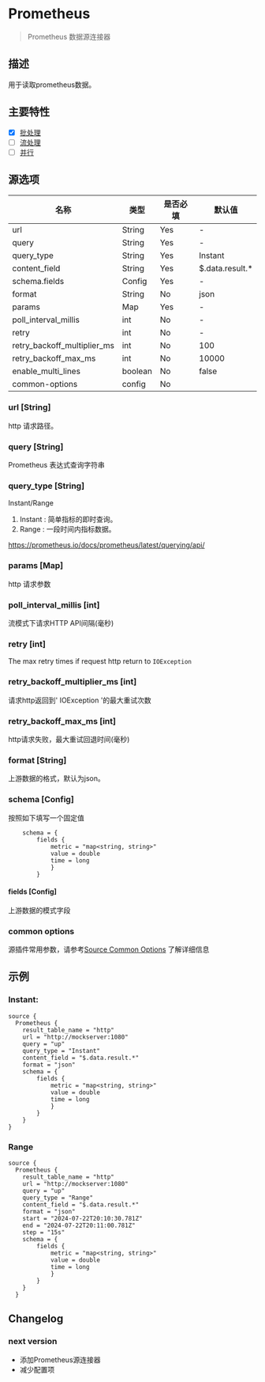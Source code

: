 # Prometheus

> Prometheus 数据源连接器

## 描述

用于读取prometheus数据。

## 主要特性

- [x] [批处理](../../concept/connector-v2-features.md)
- [ ] [流处理](../../concept/connector-v2-features.md)
- [ ] [并行](../../concept/connector-v2-features.md)

## 源选项

| 名称                          | 类型      | 是否必填 | 默认值             |
|-----------------------------|---------|------|-----------------|
| url                         | String  | Yes  | -               |
| query                       | String  | Yes  | -               |
| query_type                  | String  | Yes  | Instant         |
| content_field               | String  | Yes  | $.data.result.* |
| schema.fields               | Config  | Yes  | -               |
| format                      | String  | No   | json            |
| params                      | Map     | Yes  | -               |
| poll_interval_millis        | int     | No   | -               |
| retry                       | int     | No   | -               |
| retry_backoff_multiplier_ms | int     | No   | 100             |
| retry_backoff_max_ms        | int     | No   | 10000           |
| enable_multi_lines          | boolean | No   | false           |
| common-options              | config  | No   |                 |

### url [String]

http 请求路径。

### query [String]

Prometheus 表达式查询字符串

### query_type [String]

Instant/Range

1. Instant : 简单指标的即时查询。
2. Range : 一段时间内指标数据。

https://prometheus.io/docs/prometheus/latest/querying/api/

### params [Map]

http 请求参数

### poll_interval_millis [int]

流模式下请求HTTP API间隔(毫秒)

### retry [int]

The max retry times if request http return to `IOException`

### retry_backoff_multiplier_ms [int]

请求http返回到' IOException '的最大重试次数

### retry_backoff_max_ms [int]

http请求失败，最大重试回退时间(毫秒)

### format [String]

上游数据的格式，默认为json。

### schema [Config]

按照如下填写一个固定值

```hocon
    schema = {
        fields {
            metric = "map<string, string>"
            value = double
            time = long
            }
        }

```

#### fields [Config]

上游数据的模式字段

### common options

源插件常用参数，请参考[Source Common Options](../source-common-options.md) 了解详细信息

## 示例

### Instant:

```hocon
source {
  Prometheus {
    result_table_name = "http"
    url = "http://mockserver:1080"
    query = "up"
    query_type = "Instant"
    content_field = "$.data.result.*"
    format = "json"
    schema = {
        fields {
            metric = "map<string, string>"
            value = double
            time = long
            }
        }
    }
}
```

### Range

```hocon
source {
  Prometheus {
    result_table_name = "http"
    url = "http://mockserver:1080"
    query = "up"
    query_type = "Range"
    content_field = "$.data.result.*"
    format = "json"
    start = "2024-07-22T20:10:30.781Z"
    end = "2024-07-22T20:11:00.781Z"
    step = "15s"
    schema = {
        fields {
            metric = "map<string, string>"
            value = double
            time = long
            }
        }
    }
  }
```

## Changelog

### next version

- 添加Prometheus源连接器
- 减少配置项


